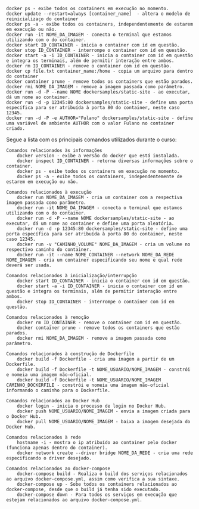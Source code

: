     docker ps - exibe todos os containers em execução no momento.
    docker update --restart=always [container_name]  - altera o modelo de reinicializaço do container
    docker ps -a - exibe todos os containers, independentemente de estarem em execução ou não.
    docker run -it NOME_DA_IMAGEM - conecta o terminal que estamos utilizando com o do container.
    docker start ID_CONTAINER - inicia o container com id em questão.
    docker stop ID_CONTAINER - interrompe o container com id em questão.
    docker start -a -i ID_CONTAINER - inicia o container com id em questão e integra os terminais, além de permitir interação entre ambos.
    docker rm ID_CONTAINER - remove o container com id em questão.
    docker cp file.txt container_name:/home - copia um arquivo para dentro do container
    docker container prune - remove todos os containers que estão parados.
    docker rmi NOME_DA_IMAGEM - remove a imagem passada como parâmetro.
    docker run -d -P --name NOME dockersamples/static-site - ao executar, dá um nome ao container.
    docker run -d -p 12345:80 dockersamples/static-site - define uma porta específica para ser atribuída à porta 80 do container, neste caso 12345.
    docker run -d -P -e AUTHOR="Fulano" dockersamples/static-site - define uma variável de ambiente AUTHOR com o valor Fulano no container criado.
    
    
    

Segue a lista com os principais comandos utilizados durante o curso:

    Comandos relacionados às informações
        docker version - exibe a versão do docker que está instalada.
        docker inspect ID_CONTAINER - retorna diversas informações sobre o container.
        docker ps - exibe todos os containers em execução no momento.
        docker ps -a - exibe todos os containers, independentemente de estarem em execução ou não.

    Comandos relacionados à execução
        docker run NOME_DA_IMAGEM - cria um container com a respectiva imagem passada como parâmetro.
        docker run -it NOME_DA_IMAGEM - conecta o terminal que estamos utilizando com o do container.
        docker run -d -P --name NOME dockersamples/static-site - ao executar, dá um nome ao container e define uma porta aleatória.
        docker run -d -p 12345:80 dockersamples/static-site - define uma porta específica para ser atribuída à porta 80 do container, neste caso 12345.
        docker run -v "CAMINHO_VOLUME" NOME_DA_IMAGEM - cria um volume no respectivo caminho do container.
        docker run -it --name NOME_CONTAINER --network NOME_DA_REDE NOME_IMAGEM - cria um container especificando seu nome e qual rede deverá ser usada.

    Comandos relacionados à inicialização/interrupção
        docker start ID_CONTAINER - inicia o container com id em questão.
        docker start -a -i ID_CONTAINER - inicia o container com id em questão e integra os terminais, além de permitir interação entre ambos.
        docker stop ID_CONTAINER - interrompe o container com id em questão.

    Comandos relacionados à remoção
        docker rm ID_CONTAINER - remove o container com id em questão.
        docker container prune - remove todos os containers que estão parados.
        docker rmi NOME_DA_IMAGEM - remove a imagem passada como parâmetro.

    Comandos relacionados à construção de Dockerfile
        docker build -f Dockerfile - cria uma imagem a partir de um Dockerfile.
        docker build -f Dockerfile -t NOME_USUARIO/NOME_IMAGEM - constrói e nomeia uma imagem não-oficial.
        docker build -f Dockerfile -t NOME_USUARIO/NOME_IMAGEM CAMINHO_DOCKERFILE - constrói e nomeia uma imagem não-oficial informando o caminho para o Dockerfile.

    Comandos relacionados ao Docker Hub
        docker login - inicia o processo de login no Docker Hub.
        docker push NOME_USUARIO/NOME_IMAGEM - envia a imagem criada para o Docker Hub.
        docker pull NOME_USUARIO/NOME_IMAGEM - baixa a imagem desejada do Docker Hub.

    Comandos relacionados à rede
        hostname -i - mostra o ip atribuído ao container pelo docker (funciona apenas dentro do container).
        docker network create --driver bridge NOME_DA_REDE - cria uma rede especificando o driver desejado.

    Comandos relacionados ao docker-compose
        docker-compose build - Realiza o build dos serviços relacionados ao arquivo docker-compose.yml, assim como verifica a sua sintaxe.
        docker-compose up - Sobe todos os containers relacionados ao docker-compose, desde que o build já tenha sido executado.
        docker-compose down - Para todos os serviços em execução que estejam relacionados ao arquivo docker-compose.yml.


